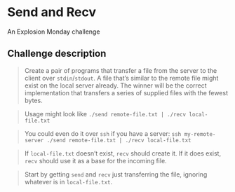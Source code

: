 # Send and Recv

An Explosion Monday challenge

## Challenge description

> Create a pair of programs that transfer a file from the server to the client
> over `stdin`/`stdout`.  A file that’s similar to the remote file might exist
> on the local server already.  The winner will be the correct implementation
> that transfers a series of supplied files with the fewest bytes.

> Usage might look like `./send remote-file.txt | ./recv local-file.txt`

> You could even do it over `ssh` if you have a server:
> `ssh my-remote-server ./send remote-file.txt | ./recv local-file.txt`

> If `local-file.txt` doesn’t exist, `recv` should create it.  If it does exist,
> `recv` should use it as a base for the incoming file.

> Start by getting `send` and `recv` just transferring the file, ignoring
> whatever is in `local-file.txt`.
